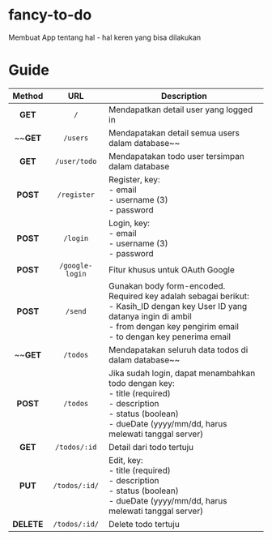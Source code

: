 # fancy-to-do
Membuat App tentang hal - hal keren yang bisa dilakukan

# Guide

Method      | URL                   | Description
:---:       | :---:                 | ---
**GET**     | `/`                   | Mendapatkan detail user yang logged in
~~**GET**     | `/users`              | Mendapatakan detail semua users dalam database~~
**GET**     | `/user/todo`          | Mendapatakan todo user tersimpan dalam database
**POST**    | `/register`           | Register, key: <br /> - email <br /> - username (3) <br /> - password
**POST**    | `/login`              | Login, key: <br /> - email <br /> - username (3) <br /> - password
**POST**    | `/google-login`       | Fitur khusus untuk OAuth Google
**POST**    | `/send`               | Gunakan body form-encoded. Required key adalah sebagai berikut: <br /> - Kasih_ID dengan key User ID yang datanya ingin di ambil <br /> - from dengan key pengirim email <br /> - to dengan key penerima email
~~**GET**     | `/todos`              | Mendapatakan seluruh data todos di dalam database~~
**POST**    | `/todos`              | Jika sudah login, dapat menambahkan todo dengan key: <br /> - title (required) <br /> - description <br /> - status (boolean) <br /> - dueDate (yyyy/mm/dd, harus melewati tanggal server)
**GET**     | `/todos/:id`          | Detail dari todo tertuju
**PUT**     | `/todos/:id/`         | Edit, key: <br /> - title (required) <br /> - description <br /> - status (boolean) <br /> - dueDate (yyyy/mm/dd, harus melewati tanggal server)
**DELETE**  | `/todos/:id/`         | Delete todo tertuju
